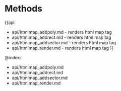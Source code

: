 
Methods
=======

{{api
- api/htmlmap_addpoly.md - renders html map tag
- api/htmlmap_addrect.md - renders html map tag
- api/htmlmap_addsector.md - renders html map tag
- api/htmlmap_render.md - renders html map tag
}}

@index:
- api/htmlmap_addpoly.md
- api/htmlmap_addrect.md
- api/htmlmap_addsector.md
- api/htmlmap_render.md


